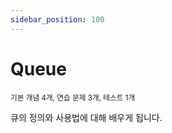 ```yaml
---
sidebar_position: 100
---
```


# Queue

<sup>기본 개념 4개, 연습 문제 3개, 테스트 1개</sup>

큐의 정의와 사용법에 대해 배우게 됩니다.